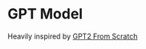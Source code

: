 # GPT Model

Heavily inspired by [GPT2 From Scratch](https://github.com/xding2/Fine-Tuning-NLP-Model/tree/main/Text%20Generation/gpt2-from-scratch)
